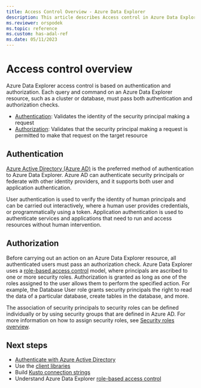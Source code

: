 ```yaml
---
title: Access Control Overview - Azure Data Explorer
description: This article describes Access control in Azure Data Explorer.
ms.reviewer: orspodek
ms.topic: reference
ms.custom: has-adal-ref
ms.date: 05/11/2023
---
```

# Access control overview

Azure Data Explorer access control is based on authentication and authorization. Each query and command on an Azure Data Explorer resource, such as a cluster or database, must pass both authentication and authorization checks.

* [Authentication](#authentication): Validates the identity of the security principal making a request
* [Authorization](#authorization): Validates that the security principal making a request is permitted to make that request on the target resource

## Authentication

[Azure Active Directory (Azure AD)](aad.md) is the preferred method of authentication to Azure Data Explorer. Azure AD can authenticate security principals or federate with other identity providers, and it supports both user and application authentication.

User authentication is used to verify the identity of human principals and can be carried out interactively, where a human user provides credentials, or programmatically using a token. Application authentication is used to authenticate services and applications that need to run and access resources without human intervention.

## Authorization

Before carrying out an action on an Azure Data Explorer resource, all authenticated users must pass an authorization check. Azure Data Explorer uses a [role-based access control](role-based-access-control.md) model, where principals are ascribed to one or more security roles. Authorization is granted as long as one of the roles assigned to the user allows them to perform the specified action. For example, the Database User role grants security principals the right to read the data of a particular database, create tables in the database, and more.

The association of security principals to security roles can be defined individually or by using security groups that are defined in Azure AD. For more information on how to assign security roles, see [Security roles overview](../management/security-roles.md).

## Next steps

* [Authenticate with Azure Active Directory](aad.md)
* Use the [client libraries](../api/client-libraries.md)
* Build [Kusto connection strings](../api/connection-strings/kusto.md)
* Understand Azure Data Explorer [role-based access control](role-based-access-control.md)
